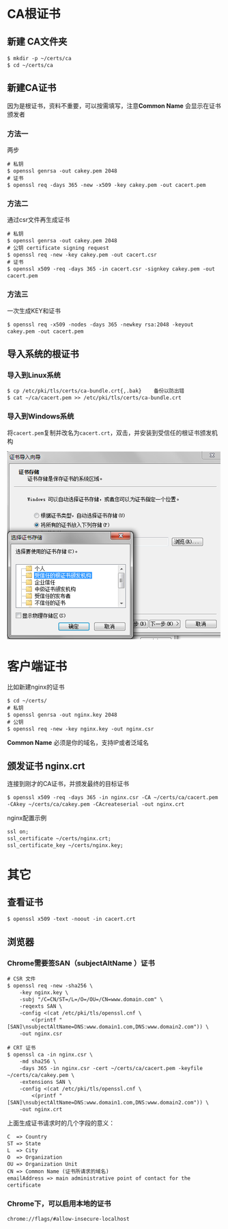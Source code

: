 # CA根证书

## 新建 CA文件夹
```
$ mkdir -p ~/certs/ca
$ cd ~/certs/ca
```

## 新建CA证书
因为是根证书，资料不重要，可以按需填写，注意**Common Name** 会显示在证书颁发者

### 方法一
两步
```
# 私钥
$ openssl genrsa -out cakey.pem 2048
# 证书
$ openssl req -days 365 -new -x509 -key cakey.pem -out cacert.pem
```
### 方法二
通过csr文件再生成证书
```
# 私钥
$ openssl genrsa -out cakey.pem 2048
# 公钥 certificate signing request
$ openssl req -new -key cakey.pem -out cacert.csr
# 证书
$ openssl x509 -req -days 365 -in cacert.csr -signkey cakey.pem -out cacert.pem
```
### 方法三
一次生成KEY和证书
```
$ openssl req -x509 -nodes -days 365 -newkey rsa:2048 -keyout cakey.pem -out cacert.pem
```


## 导入系统的根证书

### 导入到Linux系统
```
$ cp /etc/pki/tls/certs/ca-bundle.crt{,.bak}    备份以防出错
$ cat ~/ca/cacert.pem >> /etc/pki/tls/certs/ca-bundle.crt
```
### 导入到Windows系统
将`cacert.pem`复制并改名为`cacert.crt`，双击，并安装到受信任的根证书颁发机构

![](/assets/ie_certificate_pathpng.png)


# 客户端证书
比如新建nginx的证书

```
$ cd ~/certs/
# 私钥
$ openssl genrsa -out nginx.key 2048
# 公钥
$ openssl req -new -key nginx.key -out nginx.csr
```

**Common Name**  必须是你的域名，支持IP或者泛域名

## 颁发证书 nginx.crt

连接到刚才的CA证书，并颁发最终的目标证书
```
$ openssl x509 -req -days 365 -in nginx.csr -CA ~/certs/ca/cacert.pem -CAkey ~/certs/ca/cakey.pem -CAcreateserial -out nginx.crt
```

nginx配置示例
```
ssl on;
ssl_certificate ~/certs/nginx.crt;
ssl_certificate_key ~/certs/nginx.key;
```

# 其它

## 查看证书
```
$ openssl x509 -text -noout -in cacert.crt
```


## 浏览器

### Chrome需要签SAN（subjectAltName ）证书
```
# CSR 文件
$ openssl req -new -sha256 \
    -key nginx.key \
    -subj "/C=CN/ST=/L=/O=/OU=/CN=www.domain.com" \
    -reqexts SAN \
    -config <(cat /etc/pki/tls/openssl.cnf \
        <(printf "[SAN]\nsubjectAltName=DNS:www.domain1.com,DNS:www.domain2.com")) \
    -out nginx.csr
    
# CRT 证书
$ openssl ca -in nginx.csr \
    -md sha256 \
    -days 365 -in nginx.csr -cert ~/certs/ca/cacert.pem -keyfile ~/certs/ca/cakey.pem \
    -extensions SAN \
    -config <(cat /etc/pki/tls/openssl.cnf \
        <(printf "[SAN]\nsubjectAltName=DNS:www.domain1.com,DNS:www.domain2.com")) \
    -out nginx.crt
```

上面生成证书请求时的几个字段的意义：

```
C  => Country
ST => State
L  => City
O  => Organization
OU => Organization Unit
CN => Common Name (证书所请求的域名)
emailAddress => main administrative point of contact for the certificate
```

### Chrome下，可以启用本地的证书
```
chrome://flags/#allow-insecure-localhost
```